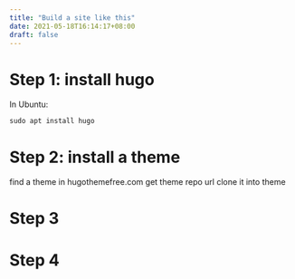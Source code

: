 ```yaml
---
title: "Build a site like this"
date: 2021-05-18T16:14:17+08:00
draft: false 
---
```


# Step 1: install hugo

In Ubuntu:
```
sudo apt install hugo
```

# Step 2: install a theme

find a theme in hugothemefree.com
get theme repo url
clone it into theme



# Step 3
# Step 4


